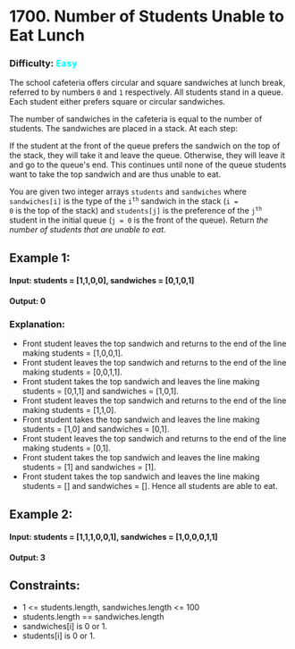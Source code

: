 # 1700. Number of Students Unable to Eat Lunch

### Difficulty: <span style= "color: cyan">Easy</span>


The school cafeteria offers circular and square sandwiches at lunch break, referred to by numbers <code>0</code> and <code>1</code> respectively. All students stand in a queue. Each student either prefers square or circular sandwiches.

The number of sandwiches in the cafeteria is equal to the number of students. The sandwiches are placed in a stack. At each step:

If the student at the front of the queue prefers the sandwich on the top of the stack, they will take it and leave the queue.
Otherwise, they will leave it and go to the queue's end.
This continues until none of the queue students want to take the top sandwich and are thus unable to eat.

You are given two integer arrays <code>students</code> and <code>sandwiches</code> where <code>sandwiches[i]</code> is the type of the <code>i​​​​​<sup>​th</sup></code> sandwich in the stack (<code>i = 0</code> is the top of the stack) and <code>students[j]</code> is the preference of the <code>j​​​​​​<sup>th</sup></code> student in the initial queue (<code>j = 0</code> is the front of the queue). Return _the number of students that are unable to eat._

 

## Example 1:

#### Input: students = [1,1,0,0], sandwiches = [0,1,0,1]
#### Output: 0 

### Explanation:
- Front student leaves the top sandwich and returns to the end of the line making students = [1,0,0,1].
- Front student leaves the top sandwich and returns to the end of the line making students = [0,0,1,1].
- Front student takes the top sandwich and leaves the line making students = [0,1,1] and sandwiches = [1,0,1].
- Front student leaves the top sandwich and returns to the end of the line making students = [1,1,0].
- Front student takes the top sandwich and leaves the line making students = [1,0] and sandwiches = [0,1].
- Front student leaves the top sandwich and returns to the end of the line making students = [0,1].
- Front student takes the top sandwich and leaves the line making students = [1] and sandwiches = [1].
- Front student takes the top sandwich and leaves the line making students = [] and sandwiches = [].
Hence all students are able to eat.

## Example 2:

#### Input: students = [1,1,1,0,0,1], sandwiches = [1,0,0,0,1,1]
#### Output: 3
 

## Constraints:

- 1 <= students.length, sandwiches.length <= 100
- students.length == sandwiches.length
- sandwiches[i] is 0 or 1.
- students[i] is 0 or 1.
